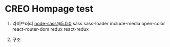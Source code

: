 # CREO Hompage test

1. 라이브러리
   node-sass@5.0.0
   sass
   sass-loader
   include-media
   open-color
   react-router-dom
   redux
   react-redux

2. 구조
